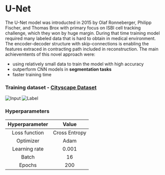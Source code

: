 # U-Net

The U-Net model was introducted in 2015 by Olaf Ronneberger, Philipp Fischer, and Thomas Brox with primary focus on ISBI cell tracking challenge, which they won by huge margin. During that time training model required many labeled data that is hard to obtain in medical environment. The encoder-decoder structure with skip-connections is enabling the features extraced in contracting path included in reconstruction. 
The main achievemtents of this novel approach were:
- using relatively small data to train the model with high accuracy
- outperform CNN models in __segmentation tasks__
- faster training time

### Training dataset - [Cityscape Dataset](https://www.kaggle.com/dansbecker/cityscapes-image-pairs)
![Input](https://github.com/maciejbalawejder/DeepLearning-collection/blob/main/ConvNets/U-Net/data/input_example.jpg)
![Label](https://github.com/maciejbalawejder/DeepLearning-collection/blob/main/ConvNets/U-Net/data/label_example.jpg)
### Hyperparameters

| Hyperparameter | Value | 
|:--------------:|:-----:|
| Loss function | Cross Entropy | 
| Optimizer    | Adam | 
| Learning rate | 0.001 | 
| Batch   | 16 | 
| Epochs | 200 |


